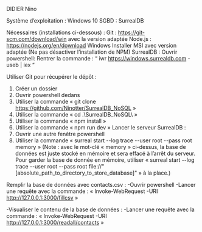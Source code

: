 DIDIER Nino

Système d’exploitation : Windows 10
SGBD : SurrealDB

Nécessaires (installations ci-dessous) :
Git :
https://git-scm.com/download/win avec la version adaptée
Node.js : 
https://nodejs.org/en/download Windows Installer MSI avec version adaptée (Ne pas désactiver l’installation de NPM) 
SurrealDB :
Ouvrir powershell:
Rentrer la commande :
“ iwr https://windows.surrealdb.com -useb | iex “

Utiliser Git pour récupérer le dépôt :
1)	Créer un dossier
2)	Ouvrir powershell dedans
3)	Utiliser la commande « git clone https://github.com/Ninotter/SurrealDB_NoSQL »
4)	Utiliser la commande « cd .\SurrealDB_NoSQL\ »
5)	Utiliser la commande « npm install »
6)	Utiliser la commande « npm run dev »
Lancer le serveur SurrealDB : 
1)	Ouvrir une autre fenêtre powershell
2)	Utiliser la commande « surreal start --log trace --user root --pass root memory »
(Note : avec le mot-clé « memory » ci-dessus, la base de données est juste stocké en mémoire et sera effacé à l’arrêt du serveur. Pour garder la base de donnée en mémoire, utiliser « surreal start --log trace --user root --pass root file://"[absolute_path_to_directory_to_store_database]" » à la place.)

Remplir la base de données avec contacts.csv :
-Ouvrir powershell
-Lancer une requête avec la commande :
« Invoke-WebRequest -URI http://127.0.0.1:3000/fillcsv »

-Visualiser le contenu de la base de données :
	-Lancer une requête avec la commande : 
« Invoke-WebRequest -URI http://127.0.0.1:3000/readall/contacts »
